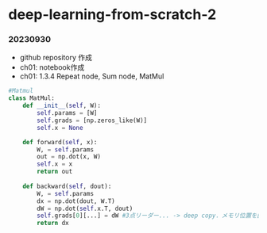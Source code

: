 # deep-learning-from-scratch-2


### 20230930
- github repository 作成
- ch01: notebook作成
- ch01: 1.3.4 Repeat node, Sum node, MatMul

```Python
#Matmul
class MatMul:
    def __init__(self, W):
        self.params = [W]
        self.grads = [np.zeros_like(W)]
        self.x = None

    def forward(self, x):
        W, = self.params
        out = np.dot(x, W)
        self.x = x
        return out
    
    def backward(self, dout):
        W, = self.params
        dx = np.dot(dout, W.T)
        dW = np.dot(self.x.T, dout)
        self.grads[0][...] = dW #3点リーダー... -> deep copy．メモリ位置を固定して配列要素を上書きする -> メモリ位置固定することでインスタンス変数gradsの扱いがシンプルになる
        return dx
```
